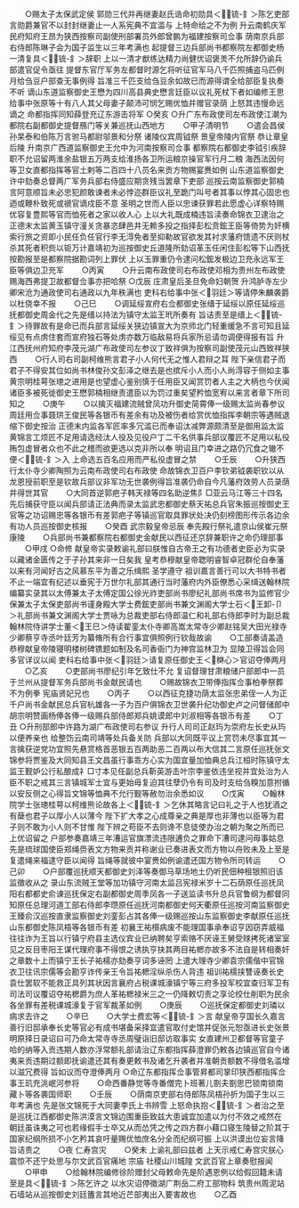 <!-- { "loadSidebar": true } -->
　　○赐太子太保武定侯  郭勋三代并再继妻赵氏诰命初勋具＜锍-釒＞陈乞吏部言勋爵兼官不以封封继妻止一人系宪典不宜滥与  上特命给之不为例  升云南鹤庆军民府知府王昂为狭西按察司副使刑部署员外郎曾鹏为福建按察司佥事  荫南京兵部右侍郎陈琳子会为国子监生以三年考满也  起提督三边兵部尚书都察院左都御史杨一清复具＜锍-釒＞辞职  上以一清才猷练达精力尚健优诏褒羙不允所辞仍谕兵部遣官促令亟往  提督东官厅军务左都督时源乞将听征官军马八千匹照捕盗马匹例月给刍豆户部查无事例得  旨准三千匹支给刍豆余如故已而源得谓全给部臣复执奏不听  谪山东道监察御史王懋为四川高县典史懋言廷臣以议礼死杖下者如编修王思给事中张原等十有八人其父母妻子颠沛可悯乞赐优恤并赠官录荫  上怒其违慢命远谪之  命都指挥同知薛登充辽东游击将军
○癸亥
○升广东布政使司左布政使江潮为都院右副都御史提督鴈门等关兼巡抚山西地方
　　○甲子清明节
　　○遣会昌侯孙杲泰和伯陈万言驸马都尉邬景和分祭  诸陵仪宾周钺祭  景皇帝陵内官祭  恭让章皇后陵  升南京广西道监察御史王允中为河南按察司佥事  都察院右都御史李钺引疾辞职不允诏留两淮余盐银五万两支给淮扬各卫所运粮京操官军行月二粮  海西法因何等卫女直都指挥等官土剌等二百四十八员名来贡方物赐宴赉如例  山东道监察御史许中劾奏总督两广军务兵部右侍盛应期贪残当罢章下吏部  巡按云南监察御史郭楠言阿意顺旨未必忠犯颜敢谏者未必悖迩群臣议礼至跪门叫号者其事以悖其心固忠也迺或鞭朴致死或禠官谪戍臣不意  圣明之世而人臣以忠谏获罪若此愿虚心详察特赐优容复豊熙等官而恤死者之家以收人心  上以大礼既成楠违旨渎奏命锦衣卫逮治之  正德末太监黄玉镇守潼关贪暴恣肆邑井无赖多投之指择彭松贲鋐王臣等倚势为奸横索行旅之资即小民任负任官行李无淂免者至抑勒故官欲发其衬求藩府馈遗不厌则杖杀其死者积赀以钜万计嘉靖初为巡按御史丘道隆所劾诏革玉任闲住彭松等下山西抚按勘报至是都察院据勘词列上罪伏  上以玉罪重仍令逮问松鋐发极边卫充永远军王臣等俱边卫充军
　　○丙寅
　　○升云南布政使司右布政使邓相为贵州左布政使  赐海西弗提卫故都督佥事亦把哈祭
○戊辰  庄肃皇后圣旦免命妇朝贺  升鸿胪寺左少卿宋沧为通政使司右通政以九年秩满也  吏科右给事中张＜羽廷＞等请停朱麟袭爵以杜侥幸不报
　　○己巳
　　○调延绥宣府右佥都御史张缙于延绥以原任延绥巡抚都御史周金代之先是缙以持法为镇守太监王玳所奏有  旨诘责至是缙上＜锍-釒＞待罪故有是命已而兵部言延绥关狭边镇宣大为京师北门轻重缓急不言可知且延绥见有点虏住套而宣府独石等处虏亦数万临敌易将兵家所忌请勿调便得报有旨  升江西抚州府知府李茂元湖广布政使司左参议丁致祥俱为按察司副使茂元山西致祥狭西
　　○行人司右司副柯维熊言君子小人何代无之惟人君辩之耳  陛下亲信君子而君子不得安其位如尚书林俊孙文彭泽之继去是也摈斥小人而小人尚淂容于侧如主事黄宗明桂萼张璁之进用是也望虚心鉴别慎于任用臣又闻赏罚者人主之大柄也今伏闻诸臣多被死徙御史王懋郭楠相继责遣臣以为罚过重矣望矜恤宽宥以来言者章下所司知之
　　○庚午
　　○以擒灭福建流贼曾凤功升御史简霄俸一级赐太监尚春参议周廷用佥事聂珙王俊民等各银币有差余有功及被伤者给赏优恤指挥李朝宗等遇贼退缩下御史按治  正德末内监各军匠率多冗滥已而奉诏汰减弊源颇清至是御用监太监黄锦言工烦匠不足用请选经汰人役及见役户丁二千名供事兵部议覆匠不足用以私役贿包虚冒者众也不此之稽而欲更选以克非所以奉  明诏且门幸进之路仍冗食之辙不便＜锍-釒＞入  上命选五百名应用而严私役虚冒之禁
　　○壬辰
　　○升狭西行太仆寺少卿陶照为云南布政使司右布政使  命故锦衣卫百户李钦弟钺袭职钦以从龙恩授前职至是钦故兵部议非军功无世袭例得旨准袭仍命自今凡藩府效劳人员录荫并得世其官
　　○大同首逆郭疤子韩天禄等四名助逆焦阝□亚云马江等三十四名先后捕获守臣以闻兵部请正法典而录太监武忠都御史蔡天祐总兵官朱振巡按御史王官等之功诏赐忠等各银币有差郭疤子等镇巡官取具罪状处决仍刻榜图形传示各边余有功人员巡按御史核报
　　○癸酉  武宗毅皇帝忌辰  奉先殿行祭礼遣京山侯崔元祭  康陵
　　○兵部尚书兼都察院右都御史金献民以西征还京辞兼职许之命仍理部事
　　○甲戌
○命修  献皇帝实录敕谕礼部曰朕惟自古帝王之有功德者史臣必为实录以藏诸金匮传之于子孙其来非一日矣我  皇考恭穆献皇帝聦明睿智卓冠群伦自奉藩以来有河闻好古之风慕东平为善之乐缉熙  圣学遵守  祖训嘉言善行可以大书特书者不止一端宜有纪述以垂宪于万世尔礼部其通行当时藩府内外臣僚悉心采缉送翰林院编纂实录其以太傅兼太子太傅定国公徐光祚吏部尚书廖纪礼部尚书席书为监修官少保兼太子太保吏部尚书谨身殿大学士费鋐吏部尚书兼文渊阁大学士石＜王卸-卩＞礼部尚书兼文渊阁大学士贾咏为总裁吏部右侍郎温仁和礼部右侍郎李时为副总裁翰林院侍讲学士董＜王巳＞侍读翟銮太仆寺卿高嵩太常寺少卿赵铭吴大田光禄寺少卿蔡亨寺丞叶廷芳为纂脩所有合行事宜俱照例行钦哉故谕
　　○工部奏请盖造  恭穆献皇帝陵寝明楼树碑镌题如制及名司香衙门为神宫监林卫为  显陵卫得旨会同多官详议以闻  吏科右给事中张＜羽廷＞请复原任御史王＜棥心＞官诏夺俸两月
　　○乙亥
　　○吏部尚书廖纪引年乞致仕不允  复诏督理甘肃粮储户部郎中一员于兰州从提督军务兵部尚书金献民请也
　　○赐故锦衣卫带俸指挥佥事柏拳祭葬不为例拳  宪庙贤妃兄也
　　○丙子
　　○以西征克捷功荫太监张忠弟侄一人为正千户尚书金献民总兵官杭雄各一子为百户俱锦衣卫世袭升纪功御史卢之问督储郎中胡宗明赞画杨俸各俸一级赐兵部侍郎郑兵姚谟郎中刘淑相等各银币有差
　　○丁丑
○升刑部郎中许路为湖广布政使司右参议  升行人司司正赵玙为崇府左长史从玙以便养亲也  给整饬云南司靖等处兵备关防  兵部以大同既平议上赏罚未尽事宜其一言擒获逆党功宜照先悬赏格首恶银五百两助恶二百两以布大信其二言原任巡抚张文锦参将贾鉴及大同知县王文昌虽行事乖方心实为国宜量加恤典总兵江桓时陈镇守太监王觐妒公行私酿成礻□寸本见任副总兵靳英游击叶宗李鉴依违坐视并宜处治为人臣不职之戒其三言镇城军士宜与更始毋复迫其往孽仍令有司及时支给刍糗加意拊循以安反侧之心得旨文锦等恤典不允行觐等赦勿治余悉如议
　　○戊寅
　　○翰林院学士张璁桂萼以柯维熊论故各上＜锍-釒＞乞休其略言记曰礼之于人也犹酒之有蘖也君子以厚小人以薄今  陛下扩大孝之心成尊亲之典是厚也非薄也以臣等为君子则不敢为小人则不甘惟  陛下辨之苟臣不去则谗不息徒使办治之朝为聚之所而已  上优诏留之  户部参奏嘉靖三年漕运官旗漂流违限逋负之罪命下漕司逮问毋事姑息  先是琉球国使臣郑绳赍表文方物来贡并称谢业已奏进表文而方物以舟败未及上至是复遣绳来福逮守臣以闻得  旨绳等就彼中宴赉如例谕遣还国方物令所司转运
　　○己卯
　　○户部覆巡抚顺天都御史刘泽等奏御马草场地土仍听民佃种租银照旧该监徵收从之  录山东流贼王堂等加功镇守河南太监吕宪禄米岁十二石荫原任巡抚凤阳右都都史俞谏巡抚保定右副都御史周季凤各一子送监读书升总兵官鲁纲为都督同知原任总理河道工部右侍郎李瓒原任巡抚河南都御史何天衢原任巡按河南监察御史王臻俞汉巡按直隶监察御史刘銮彭占其各俸一级赐巡按山东监察御史李献原任巡抚山东都御史陈凤梧等各银币有差  初襄王祐櫍病废不能理国事承奉诏亨因窃弄威福往往诈为王旨以行镇宁府县主选仪宾业已纳聘矣亨索赂不厌诬王舅受赇拷死诸室室见之反目枣阳王谋代理府事不得恨之诱执亨抉其两目祐楒亦故多不法自是转相奏奸之章数十上而镇宁王长子祐檽亦劾奏亨词多诬罔  上遣大理寺少卿袁宗儒偕中官锦衣卫往讯宗儒等会勘亨诈传亲王令旨祐楒淫纵杀伤人背违  祖训祐檽挟讐诬奏长史袁仕罢软不能救正具列其状因言襄府占税课城濠镇宁等三府多投军校宜查归军卫有司法司议覆诏夺祐楒爵为庶人革祐楒禄米三之一仍降敕切责之享论绞仕削职为民余各坐罪有差税课城濠复于官军裁革如例
　　○庚辰
　　○巡抚保定都御史刘璘以病求去许之
　　○辛巳
　　○大学士费宏等＜锍-釒＞言  献皇帝亨国长久嘉言善行旧邸承奉长史等官必有成书堪备采择宜遣官取付史馆并促张元恕亟进长史张景明原择日录诏曰可乃命太常寺寺丞周璧诣旧邸访取事实  女直建州卫都督等官童子哈的纳等入贡违期人数亦浮常额礼部请治辽东都指挥薛澄罪仍敕各边镇巡官自今诸夷来贡违期过额即抚谕遣还其有奏更敕书及诸乞升袭者并准朝贡额数不得借名滥增以滋冗费得  旨如议而夺澄俸两月
○命辽东都指挥佥事管昇都司掌印狭西都指挥佥事王玑充洮岷河参将
　　○命西番静觉等寺番僧完卜班著儿劄夫劄思巴锁南锁南藏卜等各袭国师职
　　○壬辰
　　○荫南京吏部右侍郎陈凤梧孙折为国子生以三年考满也  先是张文锦死于大同妻李氏上书辨雪  上怒命执抱＜锍-釒＞者治之至是巡抚江西都御史陈洪漠言文锦边围重臣致兹大患诚宜加遣以为付不效之戒然在  朝廷虽诛夷之可也若缘假手士卒又从而怂凭之传之四方群小藉口寝生陵替之阶其于国家纪纲所损不小乞矜其哀吁量赐优恤庶名分全而纪纲可振  上以洪谟出位妄言降旨诘责之
　　○夜  仁寿宫灾
　　○癸未  上谕礼部曰兹者  上天示戒仁寿宫灾朕心震惊不还宁处思与尔文武百官痛地  宗庙  社稷山川城隍  文武百官上章奏慰报闻
　　○甲申
　　○给翰林院编修徐阶赠封父母敕命先是阶遇恩例以给假回籍未请至是具＜锍-釒＞陈乞许之  以水灾诏停徵湖广荆岳二府工部物料  筑贵州周泥站石墙站从巡按御史刘廷簠言其地近芒部夷出入要害故也
　　○乙酉
